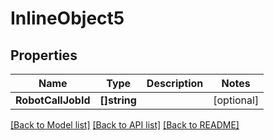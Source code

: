 # InlineObject5

## Properties

Name | Type | Description | Notes
------------ | ------------- | ------------- | -------------
**RobotCallJobId** | **[]string** |  | [optional] 

[[Back to Model list]](../README.md#documentation-for-models) [[Back to API list]](../README.md#documentation-for-api-endpoints) [[Back to README]](../README.md)


